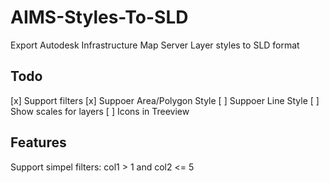 # AIMS-Styles-To-SLD
Export Autodesk Infrastructure Map Server Layer styles to SLD format

## Todo
[x] Support filters
[x] Suppoer Area/Polygon Style
[ ] Suppoer Line Style
[ ] Show scales for layers 
[ ] Icons in Treeview

## Features
Support simpel filters:
col1 > 1 and col2 <= 5


